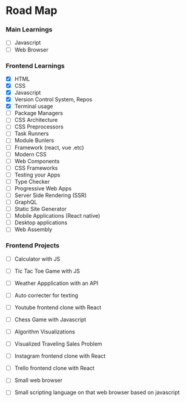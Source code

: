 # Road Map

### Main Learnings
- [ ] Javascript
- [ ] Web Browser

### Frontend Learnings

- [X] HTML
- [X] CSS
- [X] Javascript
- [X] Version Control System, Repos
- [X] Terminal usage
- [ ] Package Managers
- [ ] CSS Architecture
- [ ] CSS Preprocessors
- [ ] Task Runners
- [ ] Module Bunlers
- [ ] Framework (react, vue .etc)
- [ ] Modern CSS
- [ ] Web Components
- [ ] CSS Frameworks
- [ ] Testing your Apps
- [ ] Type Checker
- [ ] Progressive Web Apps
- [ ] Server Side Rendering (SSR)
- [ ] GraphQL
- [ ] Static Site Generator
- [ ] Mobile Applications (React native)
- [ ] Desktop applications
- [ ] Web Assembly

### Frontend Projects

- [ ] Calculator with JS
- [ ] Tic Tac Toe Game with JS
- [ ] Weather Appplication with an API
- [ ] Auto correcter for texting
- [ ] Youtube frontend clone with React
- [ ] Chess Game with Javascript
- [ ] Algorithm Visualizations
- [ ] Visualized Traveling Sales Problem
- [ ] Instagram frontend clone with React
- [ ] Trello frontend clone with React
- [ ] Small web browser
- [ ] Small scripting language on that web browser based on javascript













